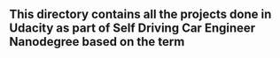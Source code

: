 ## This directory contains all the projects done in Udacity as part of Self Driving Car Engineer Nanodegree based on the term